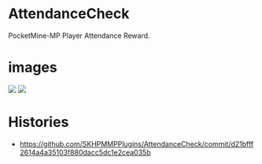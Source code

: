 # AttendanceCheck
PocketMine-MP Player Attendance Reward.

# images

![](https://github.com/SKHPMMPPlugins/AttendanceCheck/blob/main/images/image1.jpg)
![](https://github.com/SKHPMMPPlugins/AttendanceCheck/blob/main/images/image2.jpg)


# Histories

- https://github.com/SKHPMMPPlugins/AttendanceCheck/commit/d21bfff2614a4a35103f880dacc5dc1e2cea035b
